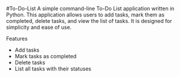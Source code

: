 #To-Do-List
A simple command-line To-Do List application written in Python. This application allows users to add tasks, mark them as completed, delete tasks, and view the list of tasks. It is designed for simplicity and ease of use.

Features

- Add tasks
- Mark tasks as completed
- Delete tasks
- List all tasks with their statuses
